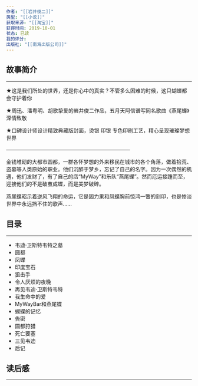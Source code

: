 ```yaml
---
作者: "[[岩井俊二]]"
类型: "[[小说]]"
获取来源: "[[淘宝]]"
获得时间: 2019-10-01
状态: 已读
我的评分: 
出版社: "[[南海出版公司]]"
---
```

## 故事简介
---
★这是我们所处的世界，还是你心中的真实？不管多么困难的时候，这只蝴蝶都会守护着你

★周迅、潘粤明、胡歌挚爱的岩井俊二作品，五月天阿信谱写同名歌曲《燕尾蝶》深情致敬

★口碑设计师设计精致典藏版封面，烫银 印银 专色印刷工艺，精心呈现璀璨梦想世界

————————————————————————

金钱堆砌的大都市圆都，一群各怀梦想的外来移民在城市的各个角落，做着拾荒、盗墓等人类原始的职业。他们沉醉于梦乡，忘记了自己的名字。因为一次偶然的机遇，他们发财了，有了自己的店“MyWay”和乐队“燕尾蝶”。然而厄运接踵而至，迎接他们的不是破茧成蝶，而是美梦破碎。

燕尾蝶昭示着逆风飞翔的命运，它是固力果和凤蝶胸前惊鸿一瞥的刻印，也是惨淡世界中永远挡不住的歌声……
## 目录
---
- 韦迪·卫斯特韦特之墓  
- 圆都  
- 凤蝶  
- 印度宝石  
- 狙击手  
- 令人厌烦的夜晚  
- 再见韦迪·卫斯特韦特  
- 我生命中的爱  
- MyWayBar和燕尾蝶  
- 蝴蝶的记忆  
- 告密  
- 圆都狩猎  
- 死亡要塞  
- 三见韦迪  
- 后记

## 读后感
---
